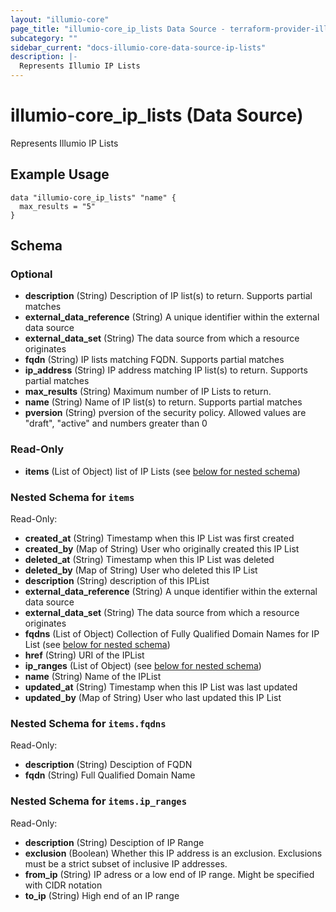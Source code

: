 ```yaml
---
layout: "illumio-core"
page_title: "illumio-core_ip_lists Data Source - terraform-provider-illumio-core"
subcategory: ""
sidebar_current: "docs-illumio-core-data-source-ip-lists"
description: |-
  Represents Illumio IP Lists
---
```


# illumio-core_ip_lists (Data Source)

Represents Illumio IP Lists

Example Usage
------------

```hcl
data "illumio-core_ip_lists" "name" {
  max_results = "5"
}  
```

## Schema

### Optional

- **description** (String) Description of IP list(s) to return. Supports partial matches
- **external_data_reference** (String) A unique identifier within the external data source
- **external_data_set** (String) The data source from which a resource originates
- **fqdn** (String) IP lists matching FQDN. Supports partial matches
- **ip_address** (String) IP address matching IP list(s) to return. Supports partial matches
- **max_results** (String) Maximum number of IP Lists to return.
- **name** (String) Name of IP list(s) to return. Supports partial matches
- **pversion** (String) pversion of the security policy. Allowed values are "draft", "active" and numbers greater than 0

### Read-Only

- **items** (List of Object) list of IP Lists (see [below for nested schema](#nestedatt--items))

<a id="nestedatt--items"></a>
### Nested Schema for `items`

Read-Only:

- **created_at** (String) Timestamp when this IP List was first created
- **created_by** (Map of String) User who originally created this IP List
- **deleted_at** (String) Timestamp when this IP List was deleted
- **deleted_by** (Map of String) User who deleted this IP List
- **description** (String) description of this IPList
- **external_data_reference** (String) A unque identifier within the external data source
- **external_data_set** (String) The data source from which a resource originates
- **fqdns** (List of Object) Collection of Fully Qualified Domain Names for IP List (see [below for nested schema](#nestedobjatt--items--fqdns))
- **href** (String) URI of the IPList
- **ip_ranges** (List of Object) (see [below for nested schema](#nestedobjatt--items--ip_ranges))
- **name** (String) Name of the IPList
- **updated_at** (String) Timestamp when this IP List was last updated
- **updated_by** (Map of String) User who last updated this IP List

<a id="nestedobjatt--items--fqdns"></a>
### Nested Schema for `items.fqdns`

Read-Only:

- **description** (String) Desciption of FQDN
- **fqdn** (String) Full Qualified Domain Name


<a id="nestedobjatt--items--ip_ranges"></a>
### Nested Schema for `items.ip_ranges`

Read-Only:

- **description** (String) Desciption of IP Range
- **exclusion** (Boolean) Whether this IP address is an exclusion. Exclusions must be a strict subset of inclusive IP addresses.
- **from_ip** (String) IP adress or a low end of IP range. Might be specified with CIDR notation
- **to_ip** (String) High end of an IP range

